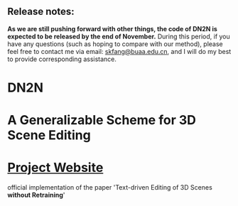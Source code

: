 ## Release notes:
**As we are still pushing forward with other things, the code of DN2N is expected to be released by the end of November.** 
During this period, if you have any questions (such as hoping to compare with our method), please feel free to contact me via email: skfang@buaa.edu.cn, and I will do my best to provide corresponding assistance.

# DN2N
# A Generalizable Scheme for 3D Scene Editing 
# [Project Website](http://sk-fun.fun/DN2N/)

official implementation of the paper 'Text-driven Editing of 3D Scenes **without Retraining**'



